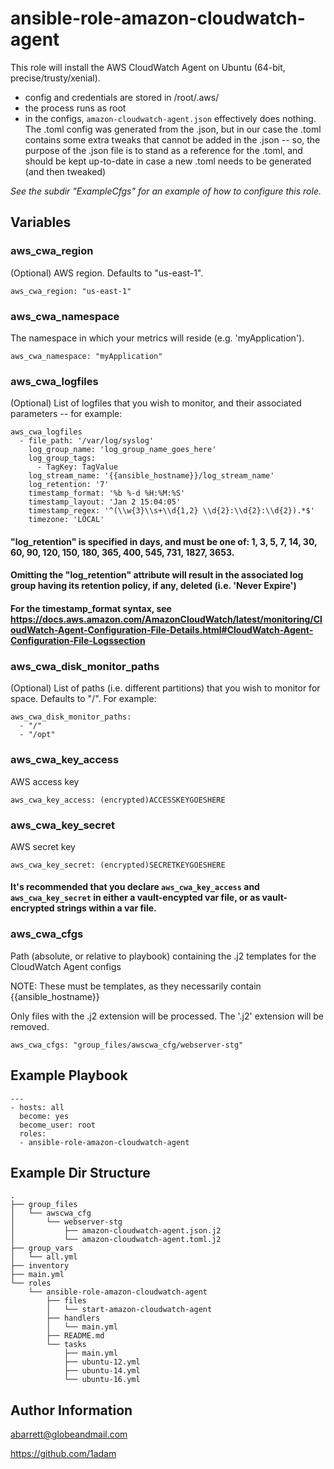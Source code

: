 ansible-role-amazon-cloudwatch-agent
======

This role will install the AWS CloudWatch Agent on Ubuntu (64-bit, precise/trusty/xenial).
- config and credentials are stored in /root/.aws/
- the process runs as root
- in the configs, `amazon-cloudwatch-agent.json` effectively does nothing.  The .toml config was generated from the .json, but in our case the .toml contains some extra tweaks that cannot be added in the .json -- so, the purpose of the .json file is to stand as a reference for the .toml, and should be kept up-to-date in case a new .toml needs to be generated (and then tweaked)

*See the subdir "ExampleCfgs" for an example of how to configure this role.*


Variables
------

### aws_cwa_region
(Optional) AWS region.  Defaults to "us-east-1".
```
aws_cwa_region: "us-east-1"
```

### aws_cwa_namespace
The namespace in which your metrics will reside (e.g. 'myApplication').
```
aws_cwa_namespace: "myApplication"
```

### aws_cwa_logfiles
(Optional) List of logfiles that you wish to monitor, and their associated parameters -- for example:
```
aws_cwa_logfiles
  - file_path: '/var/log/syslog'
    log_group_name: 'log_group_name_goes_here'
    log_group_tags:
      - TagKey: TagValue
    log_stream_name: '{{ansible_hostname}}/log_stream_name'
    log_retention: '7'
    timestamp_format: '%b %-d %H:%M:%S'
    timestamp_layout: 'Jan 2 15:04:05'
    timestamp_regex: '^(\\w{3}\\s+\\d{1,2} \\d{2}:\\d{2}:\\d{2}).*$'
    timezone: 'LOCAL'
```

#### "log_retention" is specified in days, and must be one of: 1, 3, 5, 7, 14, 30, 60, 90, 120, 150, 180, 365, 400, 545, 731, 1827, 3653.

#### Omitting the "log_retention" attribute will result in the associated log group having its retention policy, if any, deleted (i.e. 'Never Expire')

#### For the timestamp_format syntax, see https://docs.aws.amazon.com/AmazonCloudWatch/latest/monitoring/CloudWatch-Agent-Configuration-File-Details.html#CloudWatch-Agent-Configuration-File-Logssection

### aws_cwa_disk_monitor_paths
(Optional) List of paths (i.e. different partitions) that you wish to monitor for space.  Defaults to "/".  For example:
```
aws_cwa_disk_monitor_paths:
  - "/"
  - "/opt"
```

### aws_cwa_key_access
AWS access key
```
aws_cwa_key_access: (encrypted)ACCESSKEYGOESHERE
```

### aws_cwa_key_secret
AWS secret key
```
aws_cwa_key_secret: (encrypted)SECRETKEYGOESHERE
```

#### It's recommended that you declare `aws_cwa_key_access` and `aws_cwa_key_secret` in either a vault-encypted var file, or as vault-encrypted strings within a var file.

### aws_cwa_cfgs
Path (absolute, or relative to playbook) containing the .j2 templates for the CloudWatch Agent configs

NOTE: These must be templates, as they necessarily contain {{ansible_hostname}}

Only files with the .j2 extension will be processed.  The '.j2' extension will be removed.
```
aws_cwa_cfgs: "group_files/awscwa_cfg/webserver-stg"
```


Example Playbook
------

```
---
- hosts: all
  become: yes
  become_user: root
  roles:
  - ansible-role-amazon-cloudwatch-agent
```


Example Dir Structure
------

```
.
├── group_files
│   └── awscwa_cfg
│       └── webserver-stg
│           ├── amazon-cloudwatch-agent.json.j2
│           └── amazon-cloudwatch-agent.toml.j2
├── group_vars
│   └── all.yml
├── inventory
├── main.yml
└── roles
    └── ansible-role-amazon-cloudwatch-agent
        ├── files
        │   └── start-amazon-cloudwatch-agent
        ├── handlers
        │   └── main.yml
        ├── README.md
        └── tasks
            ├── main.yml
            ├── ubuntu-12.yml
            ├── ubuntu-14.yml
            └── ubuntu-16.yml
```


Author Information
------

abarrett@globeandmail.com

https://github.com/1adam
